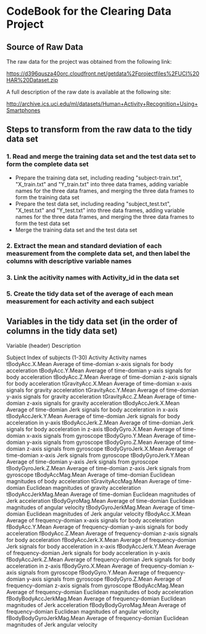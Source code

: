 # CodeBook for the Clearing Data Project

## Source of Raw Data

The raw data for the project was obtained from the following link: 

https://d396qusza40orc.cloudfront.net/getdata%2Fprojectfiles%2FUCI%20HAR%20Dataset.zip 

A full description of the raw date is available at the following site:

http://archive.ics.uci.edu/ml/datasets/Human+Activity+Recognition+Using+Smartphones


## Steps to transform from the raw data to the tidy data set
### 1. Read and merge the training data set and the test data set to form the complete data set
* Prepare the training data set, including reading "subject-train.txt", "X_train.txt" and "Y_train.txt" into three data frames, adding variable names for the three data frames, and merging the three data frames to form the training data set
* Prepare the test data set, including reading "subject_test.txt", "X_test.txt" and "Y_test.txt" into three data frames, adding variable names for the three data frames, and merging the three data frames to form the test data set
* Merge the training data set and the test data set

### 2. Extract the mean and standard deviation of each measurement from the complete data set, and then label the columns with descriptive variable names

### 3. Link the acitivity names with Activity_id in the data set

### 5. Create the tidy data set of the average of each mean measurement for each activity and each subject


## Variables in the tidy data set (in the order of columns in the tidy data set)

Variable (header)		Description

Subject 		   Index of subjects (1-30)
Activity 		   Activity names  
tBodyAcc.X.Mean 	   Average of time-domian x-axis signals for body acceleration
tBodyAcc.Y.Mean            Average of time-domian y-axis signals for body acceleration 
tBodyAcc.Z.Mean 	   Average of time-domian z-axis signals for body acceleration
tGravityAcc.X.Mean 	   Average of time-domian x-axis signals for gravity acceleration
tGravityAcc.Y.Mean 	   Average of time-domian y-axis signals for gravity acceleration
tGravityAcc.Z.Mean 	   Average of time-domian z-axis signals for gravity acceleration
tBodyAccJerk.X.Mean 	   Average of time-domian Jerk signals for body acceleration in x-axis 
tBodyAccJerk.Y.Mean 	   Average of time-domian Jerk signals for body acceleration in y-axis
tBodyAccJerk.Z.Mean 	   Average of time-domian Jerk signals for body acceleration in z-axis
tBodyGyro.X.Mean 	   Average of time-domian x-axis signals from gyroscope
tBodyGyro.Y.Mean 	   Average of time-domian y-axis signals from gyroscope
tBodyGyro.Z.Mean 	   Average of time-domian z-axis signals from gyroscope
tBodyGyroJerk.X.Mean 	   Average of time-domian x-axis Jerk signals from gyroscope
tBodyGyroJerk.Y.Mean 	   Average of time-domian y-axis Jerk signals from gyroscope
tBodyGyroJerk.Z.Mean       Average of time-domian z-axis Jerk signals from gyroscope
tBodyAccMag.Mean 	   Average of time-domian Euclidean magnitudes of body acceleration
tGravityAccMag.Mean 	   Average of time-domian Euclidean magnitudes of gravity acceleration
tBodyAccJerkMag.Mean 	   Average of time-domian Euclidean magnitudes of Jerk acceleration
tBodyGyroMag.Mean 	   Average of time-domian Euclidean magnitudes of angular velocity
tBodyGyroJerkMag.Mean 	   Average of time-domian Euclidean magnitudes of Jerk angular velocity
fBodyAcc.X.Mean 	   Average of frequency-domian x-axis signals for body acceleration
fBodyAcc.Y.Mean 	   Average of frequency-domian y-axis signals for body acceleration
fBodyAcc.Z.Mean 	   Average of frequency-domian z-axis signals for body acceleration
fBodyAccJerk.X.Mean 	   Average of frequency-domian Jerk signals for body acceleration in x-axis
fBodyAccJerk.Y.Mean 	   Average of frequency-domian Jerk signals for body acceleration in y-axis
fBodyAccJerk.Z.Mean 	   Average of frequency-domian Jerk signals for body acceleration in z-axis
fBodyGyro.X.Mean 	   Average of frequency-domian x-axis signals from gyroscope
fBodyGyro.Y.Mean 	   Average of frequency-domian y-axis signals from gyroscope
fBodyGyro.Z.Mean 	   Average of frequency-domian z-axis signals from gyroscope
fBodyAccMag.Mean 	   Average of frequency-domian Euclidean magnitudes of body acceleration
fBodyBodyAccJerkMag.Mean   Average of frequency-domian Euclidean magnitudes of Jerk acceleration
fBodyBodyGyroMag.Mean 	   Average of frequency-domian Euclidean magnitudes of angular velocity
fBodyBodyGyroJerkMag.Mean  Average of frequency-domian Euclidean magnitudes of Jerk angular velocity

